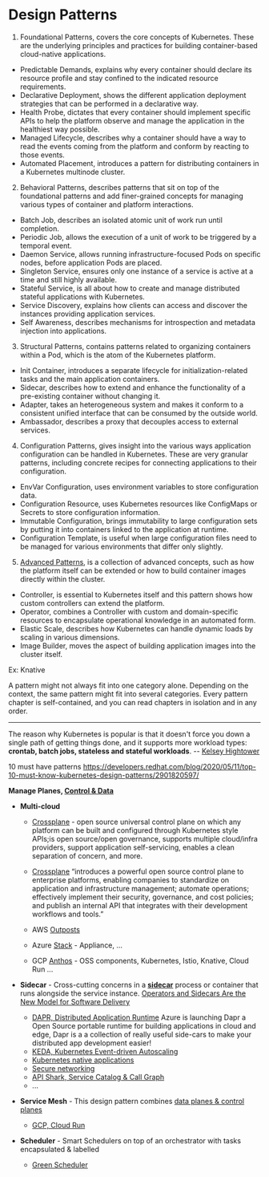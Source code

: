 # Design Patterns

1. Foundational Patterns, covers the core concepts of Kubernetes. These are the underlying principles and practices for building container-based cloud-native applications.
* Predictable Demands, explains why every container should declare its resource profile and stay confined to the indicated resource requirements.
* Declarative Deployment, shows the different application deployment strategies that can be performed in a declarative way.
* Health Probe, dictates that every container should implement specific APIs to help the platform observe and manage the application in the healthiest way possible.
* Managed Lifecycle, describes why a container should have a way to read the events coming from the platform and conform by reacting to those events.
* Automated Placement, introduces a pattern for distributing containers in a Kubernetes multinode cluster.
2. Behavioral Patterns, describes patterns that sit on top of the foundational patterns and add finer-grained concepts for managing various types of container and platform interactions.
* Batch Job, describes an isolated atomic unit of work run until completion.
* Periodic Job, allows the execution of a unit of work to be triggered by a temporal event.
* Daemon Service, allows running infrastructure-focused Pods on specific nodes, before application Pods are placed.
* Singleton Service, ensures only one instance of a service is active at a time and still highly available.
* Stateful Service, is all about how to create and manage distributed stateful applications with Kubernetes.
* Service Discovery, explains how clients can access and discover the instances providing application services.
* Self Awareness, describes mechanisms for introspection and metadata injection into applications.
3. Structural Patterns, contains patterns related to organizing containers within a Pod, which is the atom of the Kubernetes platform.
* Init Container, introduces a separate lifecycle for initialization-related tasks and the main application containers.
* Sidecar, describes how to extend and enhance the functionality of a pre-existing container without changing it.
* Adapter, takes an heterogeneous system and makes it conform to a consistent unified interface that can be consumed by the outside world.
* Ambassador, describes a proxy that decouples access to external services.
4. Configuration Patterns, gives insight into the various ways application configuration can be handled in Kubernetes. These are very granular patterns, including concrete recipes for connecting applications to their configuration.
* EnvVar Configuration, uses environment variables to store configuration data.
* Configuration Resource, uses Kubernetes resources like ConfigMaps or Secrets to store configuration information.
* Immutable Configuration, brings immutability to large configuration sets by putting it into containers linked to the application at runtime.
* Configuration Template, is useful when large configuration files need to be managed for various environments that differ only slightly.
5. [Advanced Patterns](https://kubernetes.io/docs/concepts/extend-kubernetes/extend-cluster/), is a collection of advanced concepts, such as how the platform itself can be extended or how to build container images directly within the cluster.

* Controller, is essential to Kubernetes itself and this pattern shows how custom controllers can extend the platform.
* Operator, combines a Controller with custom and domain-specific resources to encapsulate operational knowledge in an automated form.
* Elastic Scale, describes how Kubernetes can handle dynamic loads by scaling in various dimensions.
* Image Builder, moves the aspect of building application images into the cluster itself.

Ex: Knative

A pattern might not always fit into one category alone. Depending on the context, the same pattern might fit into several categories. Every pattern chapter is self-contained, and you can read chapters in isolation and in any order.

---

The reason why Kubernetes is popular is that it doesn't force you down a single path of getting things done, and it supports more workload types: **crontab, batch jobs, stateless and stateful workloads**. -- [Kelsey Hightower](https://www.infoq.com/podcasts/kubernetes-event-driven-architecture/)

10 must have patterns https://developers.redhat.com/blog/2020/05/11/top-10-must-know-kubernetes-design-patterns/2901820597/ 

**Manage Planes, [Control & Data](http://brooker.co.za/blog/2019/03/17/control.html)**

* **Multi-cloud**
  * [Crossplane](https://crossplane.io) - open source universal control plane on which any platform can be built and configured through Kubernetes style APIs;is open source/open governance, supports multiple cloud/infra providers, support application self-servicing, enables a clean separation of concern, and more.
  
  * [Crossplane](https://github.com/crossplane/crossplane) “introduces a powerful open source control plane to enterprise platforms, enabling companies to standardize on application and infrastructure management; automate operations; effectively implement their security, governance, and cost policies; and publish an internal API that integrates with their development workflows and tools.”

  * AWS [Outposts](https://aws.amazon.com/outposts/)
  * Azure [Stack](https://azure.microsoft.com/en-us/overview/azure-stack/) - Appliance, ...
  * GCP [Anthos](https://inthecloud.withgoogle.com/content-anthos/dl-cd.html) - OSS components, Kubernetes, Istio, Knative, Cloud Run ...

* **Sidecar** - Cross-cutting concerns in a [**sidecar**](https://microservices.io/patterns/deployment/sidecar.html) process or container that runs alongside the service instance. [Operators and Sidecars Are the New Model for Software Delivery](https://thenewstack.io/operators-and-sidecars-are-the-new-model-for-software-delivery/)
  
  * [DAPR, Distributed Application Runtime](https://dapr.io/)
Azure is launching Dapr a Open Source portable runtime for building applications in cloud and edge, Dapr is a a collection of really useful side-cars to make your distributed app development easier!
  * [KEDA, Kubernetes Event-driven Autoscaling](https://keda.sh)
  * [Kubernetes native applications](https://operatorhub.io)
  * [Secure networking](https://www.projectcalico.org)
  * [API Shark, Service Catalog & Call Graph](https://www.cloudvector.com/api-shark/)
  * ...
  
* **Service Mesh** - This design pattern combines [data planes & control planes](https://blog.envoyproxy.io/service-mesh-data-plane-vs-control-plane-2774e720f7fc)
  * [GCP, Cloud Run](https://cloud.google.com/run/)
  
* **Scheduler** - Smart Schedulers on top of an orchestrator with tasks encapsulated & labelled
  * [Green Scheduler](https://blog.google/inside-google/infrastructure/data-centers-work-harder-sun-shines-wind-blows/)
